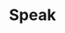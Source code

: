 ---
pid: llp420
title: Speak
location_transcription: City Hall
coordinates: "[-75.165053854787, 39.951900876564]"
zipcode: '19143'
gen_neighborhood: West Philadelphia
neighborhood: University City
outside_phl: 
age: '11'
age_range: 6-13
instagram: 
image_file_name: llp_420.jpg
proposal_transcription: 
topic: Uplifting,Freedom
topic_summary: 0, 0
type: Interactive,Conceptual,Song Sound,Sculpture Statue
keywords_other: microphone, mic
credit: Olawghemia Oni
image_labels: 
twitter: 
facebook: 
permalink: "/monuments/llp420/"
layout: item-page
---